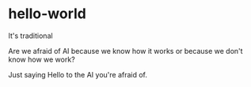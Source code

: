 # hello-world
It's traditional

Are we afraid of AI because we know how it works or because we don't know how we work?

Just saying Hello to the AI you're afraid of.
